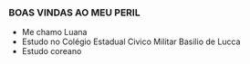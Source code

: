 ### BOAS VINDAS AO MEU PERIL 

- Me chamo Luana
- Estudo no Colégio Estadual Civico Militar Basilio de Lucca
- Estudo coreano
